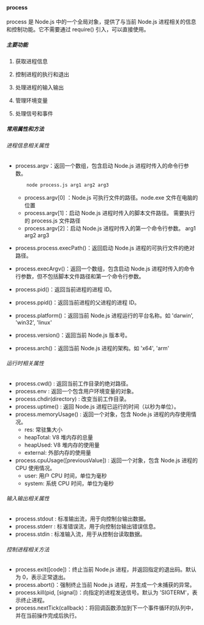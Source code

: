 #### process

process 是 Node.js 中的一个全局对象，提供了与当前 Node.js 进程相关的信息和控制功能。它不需要通过 require() 引入，可以直接使用。

##### 主要功能

1.  获取进程信息

2.  控制进程的执行和退出

3.  处理进程的输入输出

4.  管理环境变量

5.  处理信号和事件

##### 常用属性和方法

###### 进程信息相关属性

- process.argv：返回一个数组，包含启动 Node.js 进程时传入的命令行参数。

  ```bash
      node process.js arg1 arg2 arg3
  ```

  - process.argv[0] ：Node.js 可执行文件的路径。node.exe 文件在电脑的位置
  - process.argv[1]：启动 Node.js 进程时传入的脚本文件路径。 需要执行的 process.js 文件路径
  - process.argv[2]：启动 Node.js 进程时传入的第一个命令行参数。 arg1 arg2 arg3

- process.process.execPath()：返回启动 Node.js 进程的可执行文件的绝对路径。

- process.execArgv()：返回一个数组，包含启动 Node.js 进程时传入的命令行参数，但不包括脚本文件路径和第一个命令行参数。

- process.pid()：返回当前进程的进程 ID。

- process.ppid()：返回当前进程的父进程的进程 ID。

- process.platform()：返回当前 Node.js 进程运行的平台名称。如 'darwin', 'win32', 'linux'

- process.version()：返回当前 Node.js 版本号。

- process.arch()：返回当前 Node.js 进程的架构。如 'x64', 'arm'

###### 运行时相关属性

- process.cwd() : 返回当前工作目录的绝对路径。
- process.env : 返回一个包含用户环境变量的对象。
- process.chdir(directory) : 改变当前工作目录。
- process.uptime() : 返回 Node.js 进程已运行的时间（以秒为单位）。
- process.memoryUsage() : 返回一个对象，包含 Node.js 进程的内存使用情况。
  - res: 常驻集大小
  - heapTotal: V8 堆内存的总量
  - heapUsed: V8 堆内存的使用量
  - external: 外部内存的使用量
- process.cpuUsage([previousValue]) : 返回一个对象，包含 Node.js 进程的 CPU 使用情况。
  - user: 用户 CPU 时间，单位为毫秒
  - system: 系统 CPU 时间，单位为毫秒

###### 输入输出相关属性

- process.stdout : 标准输出流，用于向控制台输出数据。
- process.stderr : 标准错误流，用于向控制台输出错误信息。
- process.stdin : 标准输入流，用于从控制台读取数据。

###### 控制进程相关方法

- process.exit([code])：终止当前 Node.js 进程，并返回指定的退出码。默认为 0，表示正常退出。
- process.abort()：强制终止当前 Node.js 进程，并生成一个未捕获的异常。
- process.kill(pid, [signal])：向指定的进程发送信号。默认为 'SIGTERM'，表示终止进程。
- process.nextTick(callback)：将回调函数添加到下一个事件循环的队列中，并在当前操作完成后执行。
